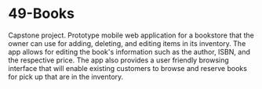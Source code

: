 # 49-Books
Capstone project. Prototype mobile web application for a bookstore that the owner can use for adding, deleting, and editing items in its inventory. The app allows for editing the book's information such as the author, ISBN, and the respective price. The app also provides a user friendly browsing interface that will enable existing customers to browse and reserve books for pick up that are in the inventory.
